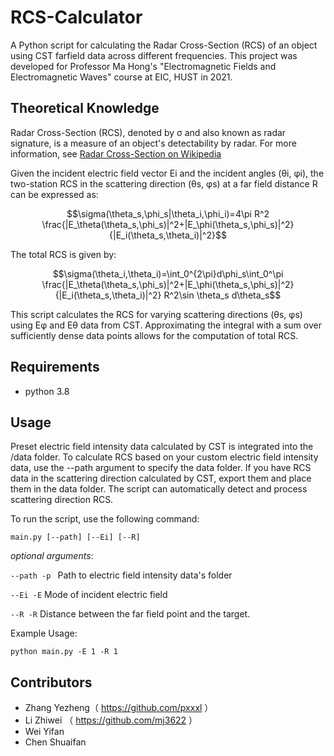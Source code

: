 # RCS-Calculator

A Python script for calculating the Radar Cross-Section (RCS) of an object using CST farfield data across different frequencies. This project was developed for Professor Ma Hong's "Electromagnetic Fields and Electromagnetic Waves" course at EIC, HUST in 2021.

## Theoretical Knowledge

Radar Cross-Section (RCS), denoted by σ and also known as radar signature, is a measure of an object's detectability by radar. For more information, see [Radar Cross-Section on Wikipedia](https://en.wikipedia.org/wiki/Radar_cross_section)

Given the incident electric field vector Ei and the incident angles (θi, φi), the two-station RCS in the scattering direction (θs, φs) at a far field distance R can be expressed as:

$$\sigma(\theta_s,\phi_s|\theta_i,\phi_i)=4\pi R^2 \frac{|E_\theta(\theta_s,\phi_s)|^2+|E_\phi(\theta_s,\phi_s)|^2}{|E_i(\theta_s,\theta_i)|^2}$$

The total RCS is given by:

$$\sigma(\theta_i,\theta_i)=\int_0^{2\pi}d\phi_s\int_0^\pi \frac{|E_\theta(\theta_s,\phi_s)|^2+|E_\phi(\theta_s,\phi_s)|^2}{|E_i(\theta_s,\theta_i)|^2} R^2\sin \theta_s d\theta_s$$

This script calculates the RCS for varying scattering directions (θs, φs) using Eφ and Eθ data from CST. Approximating the integral with a sum over sufficiently dense data points allows for the computation of total RCS.

## Requirements

- python 3.8

## Usage

Preset electric field intensity data calculated by CST is integrated into the /data folder. To calculate RCS based on your custom electric field intensity data, use the --path argument to specify the data folder. If you have RCS data in the scattering direction calculated by CST, export them and place them in the data folder. The script can automatically detect and process scattering direction RCS.

To run the script, use the following command:

```
main.py [--path] [--Ei] [--R]
```

*optional arguments*:


``--path -p ``    Path to electric field intensity data's folder

``--Ei -E``    Mode of incident electric field

``--R -R``    Distance between the far field point and the target.

Example Usage:

```
python main.py -E 1 -R 1
```

## Contributors

- Zhang Yezheng（ https://github.com/pxxxl ）
- Li Zhiwei （ https://github.com/mj3622 ）
- Wei Yifan
- Chen Shuaifan
